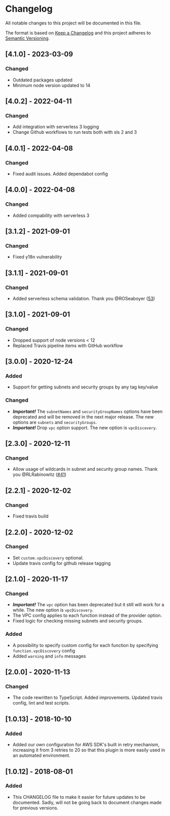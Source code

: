 # Changelog
All notable changes to this project will be documented in this file.

The format is based on [Keep a Changelog](http://keepachangelog.com/en/1.0.0/)
and this project adheres to [Semantic Versioning](http://semver.org/spec/v2.0.0.html).

## [4.1.0] - 2023-03-09
### Changed
 - Outdated packages updated
 - Minimum node version updated to 14

## [4.0.2] - 2022-04-11
### Changed
 - Add integration with serverless 3 logging
 - Change Github workflows to run tests both with sls 2 and 3

## [4.0.1] - 2022-04-08
### Changed
 - Fixed audit issues. Added dependabot config

## [4.0.0] - 2022-04-08
### Changed
 - Added compability with serverless 3

## [3.1.2] - 2021-09-01
### Changed
 - Fixed y18n vulnerability

## [3.1.1] - 2021-09-01
### Changed
- Added serverless schema validation. Thank you @ROSeaboyer ([53](https://github.com/amplify-education/serverless-vpc-discovery/pull/53))

## [3.1.0] - 2021-09-01
### Changed
- Dropped support of node versions < 12
- Replaced Travis pipeline items with GitHub workflow

## [3.0.0] - 2020-12-24
### Added
- Support for getting subnets and security groups by any tag key/value  
### Changed
- ***Important!*** The `subnetNames` and `securityGroupNames` options have been deprecated and will be removed in the next major release. The new options are `subnets` and `securityGroups`.
- ***Important!*** Drop `vpc` option support. The new option is `vpcDiscovery`.

## [2.3.0] - 2020-12-11
### Changed
- Allow usage of wildcards in subnet and security group names. Thank you @RLRabinowitz ([#41](https://github.com/amplify-education/serverless-vpc-discovery/pull/41))

## [2.2.1] - 2020-12-02
### Changed
- Fixed travis build

## [2.2.0] - 2020-12-02
### Changed
- Set `custom.vpcDiscovery` optional.
- Update travis config for github release tagging

## [2.1.0] - 2020-11-17
### Changed
- ***Important!*** The `vpc` option has been deprecated but it still will work for a while. The new option is `vpcDiscovery`.
- The VPC config applies to each function instead of the provider option.
- Fixed logic for checking missing subnets and security groups.
### Added
- A possibility to specify custom config for each function by specifying `function.vpcDiscovery` config
- Added `warning` and `info` messages

## [2.0.0] - 2020-11-13
### Changed
- The code rewritten to TypeScript. Added improvements. Updated travis config, lint and test scripts.

## [1.0.13] - 2018-10-10
### Added
- Added our own configuration for AWS SDK's built in retry mechanism, increasing it from 3 retries to 20 so that this plugin is more easily used in an automated environment.

## [1.0.12] - 2018-08-01
### Added
- This CHANGELOG file to make it easier for future updates to be documented. Sadly, will not be going back to document changes made for previous versions.
